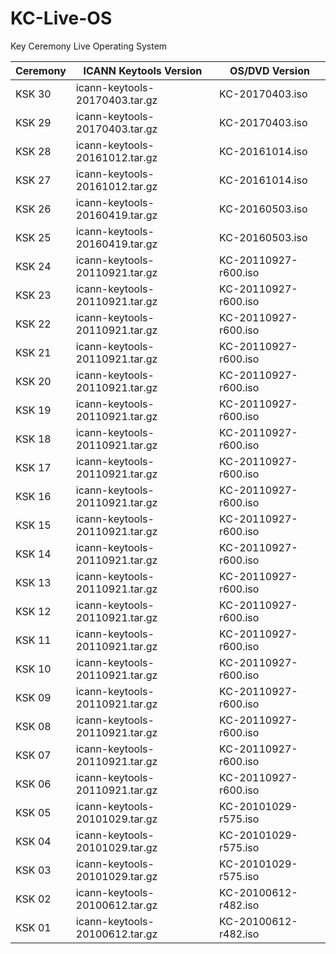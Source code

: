 # KC-Live-OS
Key Ceremony Live Operating System


Ceremony | ICANN Keytools Version         | OS/DVD Version
-------- | ------------------------------ | -----------------	
KSK 30	 | icann-keytools-20170403.tar.gz | KC-20170403.iso
KSK 29	 | icann-keytools-20170403.tar.gz | KC-20170403.iso
KSK 28	 | icann-keytools-20161012.tar.gz | KC-20161014.iso
KSK 27	 | icann-keytools-20161012.tar.gz | KC-20161014.iso
KSK 26	 | icann-keytools-20160419.tar.gz | KC-20160503.iso
KSK 25	 | icann-keytools-20160419.tar.gz | KC-20160503.iso
KSK 24	 | icann-keytools-20110921.tar.gz | KC-20110927-r600.iso
KSK 23   | icann-keytools-20110921.tar.gz | KC-20110927-r600.iso
KSK 22	 | icann-keytools-20110921.tar.gz | KC-20110927-r600.iso
KSK 21	 | icann-keytools-20110921.tar.gz | KC-20110927-r600.iso
KSK 20	 | icann-keytools-20110921.tar.gz | KC-20110927-r600.iso
KSK 19	 | icann-keytools-20110921.tar.gz | KC-20110927-r600.iso
KSK 18	 | icann-keytools-20110921.tar.gz | KC-20110927-r600.iso
KSK 17	 | icann-keytools-20110921.tar.gz | KC-20110927-r600.iso
KSK 16	 | icann-keytools-20110921.tar.gz | KC-20110927-r600.iso
KSK 15	 | icann-keytools-20110921.tar.gz | KC-20110927-r600.iso
KSK 14	 | icann-keytools-20110921.tar.gz | KC-20110927-r600.iso
KSK 13	 | icann-keytools-20110921.tar.gz | KC-20110927-r600.iso
KSK 12	 | icann-keytools-20110921.tar.gz | KC-20110927-r600.iso
KSK 11	 | icann-keytools-20110921.tar.gz | KC-20110927-r600.iso
KSK 10	 | icann-keytools-20110921.tar.gz | KC-20110927-r600.iso
KSK 09	 | icann-keytools-20110921.tar.gz | KC-20110927-r600.iso
KSK 08	 | icann-keytools-20110921.tar.gz | KC-20110927-r600.iso
KSK 07	 | icann-keytools-20110921.tar.gz | KC-20110927-r600.iso
KSK 06	 | icann-keytools-20110921.tar.gz | KC-20110927-r600.iso
KSK 05	 | icann-keytools-20101029.tar.gz | KC-20101029-r575.iso
KSK 04	 | icann-keytools-20101029.tar.gz | KC-20101029-r575.iso
KSK 03	 | icann-keytools-20101029.tar.gz | KC-20101029-r575.iso
KSK 02	 | icann-keytools-20100612.tar.gz | KC-20100612-r482.iso
KSK 01	 | icann-keytools-20100612.tar.gz | KC-20100612-r482.iso
